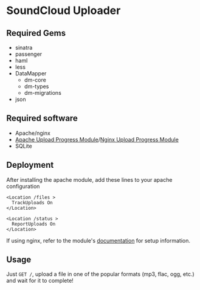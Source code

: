 SoundCloud Uploader
======================

Required Gems
-------------

* sinatra
* passenger
* haml
* less
* DataMapper
  * dm-core
  * dm-types
  * dm-migrations
* json

Required software
-----------------

* Apache/nginx
* [Apache Upload Progress Module][progress]/[Nginx Upload Progress Module][nginx-progress]
* SQLite

Deployment
----------

After installing the apache module, add these lines to your apache configuration

    <Location /files >
      TrackUploads On
    </Location>

    <Location /status >
      ReportUploads On
    </Location>

If using nginx, refer to the module's [documentation][nginx-progress] for setup information.

Usage
-----

Just `GET /`, upload a file in one of the popular formats (mp3, flac, ogg, etc.)  and wait for it to complete!

[progress]: http://github.com/drogus/apache-upload-progress-module
[nginx-progress]: http://wiki.nginx.org/NginxHttpUploadProgressModule
